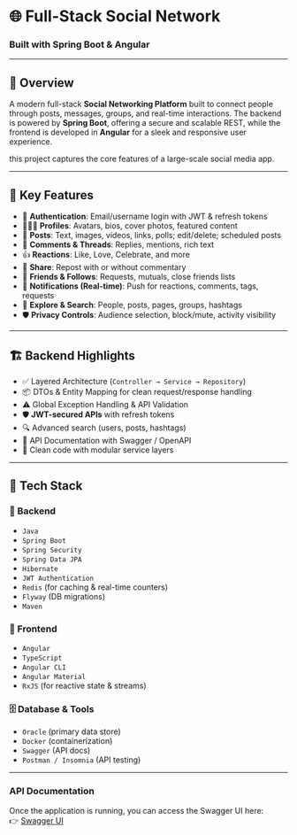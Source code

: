 
# 🌐 Full-Stack Social Network

### Built with **Spring Boot** & **Angular**

---

## 📖 Overview

A modern full-stack **Social Networking Platform** built to connect people through posts, messages, groups, and real-time interactions.
The backend is powered by **Spring Boot**, offering a secure and scalable REST, while the frontend is developed in **Angular** for a sleek and responsive user experience.

this project captures the core features of a large-scale social media app.

---

## 🔑 Key Features

* 🔑 **Authentication**: Email/username login with JWT & refresh tokens
* 🧑‍🤝‍🧑 **Profiles**: Avatars, bios, cover photos, featured content
* 📝 **Posts**: Text, images, videos, links, polls; edit/delete; scheduled posts
* 💬 **Comments & Threads**: Replies, mentions, rich text
* 👍 **Reactions**: Like, Love, Celebrate, and more
* 🔁 **Share**: Repost with or without commentary
* 👥 **Friends & Follows**: Requests, mutuals, close friends lists
* 🔔 **Notifications (Real-time)**: Push for reactions, comments, tags, requests
* 🧭 **Explore & Search**: People, posts, pages, groups, hashtags
* 🛡️ **Privacy Controls**: Audience selection, block/mute, activity visibility

---

## 🏗️ Backend Highlights

* ✅ Layered Architecture (`Controller → Service → Repository`)
* 📦 DTOs & Entity Mapping for clean request/response handling
* ⚠️ Global Exception Handling & API Validation
* 🛡️ **JWT-secured APIs** with refresh tokens
* 🔍 Advanced search (users, posts, hashtags)
* 📘 API Documentation with Swagger / OpenAPI
* 🧹 Clean code with modular service layers

---

## 🧰 Tech Stack

### 🔧 Backend

* `Java`
* `Spring Boot`
* `Spring Security`
* `Spring Data JPA`
* `Hibernate`
* `JWT Authentication`
* `Redis` (for caching & real-time counters)
* `Flyway` (DB migrations)
* `Maven`

### 🎨 Frontend

* `Angular`
* `TypeScript`
* `Angular CLI`
* `Angular Material`
* `RxJS` (for reactive state & streams)

### 🗄️ Database & Tools

* `Oracle` (primary data store)
* `Docker` (containerization)
* `Swagger` (API docs)
* `Postman / Insomnia` (API testing)

---

### API Documentation

Once the application is running, you can access the Swagger UI here:  
👉 [Swagger UI](http://localhost:7070/swagger-ui/index.html)

